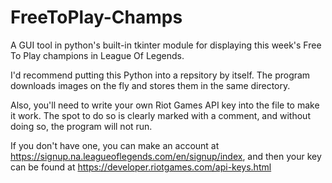 # FreeToPlay-Champs
A GUI tool in python's built-in tkinter module for displaying this week's Free To Play champions in League Of Legends.

I'd recommend putting this Python into a repsitory by itself. 
The program downloads images on the fly and stores them in the same directory.

Also, you'll need to write your own Riot Games API key into the file to make it work. 
The spot to do so is clearly marked with a comment, and without doing so, the program will not run.

If you don't have one, you can make an account at https://signup.na.leagueoflegends.com/en/signup/index, 
and then your key can be found at https://developer.riotgames.com/api-keys.html
